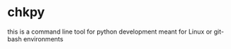 # chkpy
this is a command line tool for python development meant for Linux or git-bash environments
